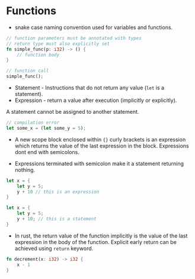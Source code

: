 # Functions

- snake case naming convention used for variables and functions.

```rust
// function parameters must be annotated with types
// return type must also explicitly set
fn simple_func(p: i32) -> () {
    // function body
}

// function call
simple_func();
```

- Statement - Instructions that do not return any value (`let` is a statement).
- Expression - return a value after execution (implicitly or explicitly).

A statement cannot be assigned to another statement.

```rust
// compilation error
let some_x = (let some_y = 5);
```

- A new scope block enclosed within `{}` curly brackets is an expression which returns the value of the last expression in the block. Expressions dont end with semicolons.

- Expressions terminated with semicolon make it a statement returning nothing.

```rust
let x = {
    let y = 5;
    y + 10 // this is an expression
}

let x = {
    let y = 5;
    y + 10; // this is a statement
}
```

- In rust, the return value of the function implicitly is the value of the last expression in the body of the function. Explicit early return can be achieved using `return` keyword.

```rust
fn decrement(x: i32) -> i32 {
    x - 1
}
```
